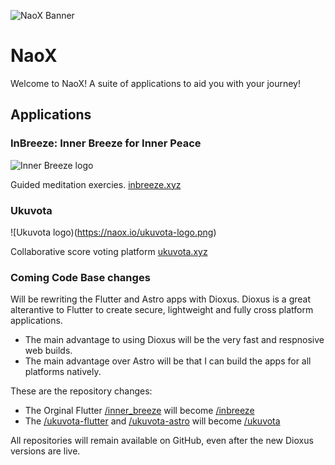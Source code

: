 ![NaoX Banner](https://naox.io/banner.webp)
# NaoX
Welcome to NaoX! A suite of applications to aid you with your journey!

## Applications
### InBreeze: Inner Breeze for Inner Peace

![Inner Breeze logo](https://naox.io/inner-breeze-logo.png)

Guided meditation exercies.
[inbreeze.xyz](https://inbreeze.xyz)

### Ukuvota

![Ukuvota logo)(https://naox.io/ukuvota-logo.png)

Collaborative score voting platform
[ukuvota.xyz](https://ukuvota.xyz)


### Coming Code Base changes
Will be rewriting the Flutter and Astro apps with Dioxus.
Dioxus is a great alterantive to Flutter to create secure, lightweight and fully cross platform applications.
- The main advantage to using Dioxus will be the very fast and respnosive web builds.
- The main advantage over Astro will be that I can build the apps for all platforms natively.

These are the repository changes:
- The Orginal Flutter [/inner_breeze](https://github.com/naoxio/inner_breeze) will become [/inbreeze](https://github.com/naoxio/inbreeze) 
- The [/ukuvota-flutter](https://github.com/naoxio/ukuvota-flutter) and [/ukuvota-astro](https://github.com/naoxio/ukuvota-astro) will become [/ukuvota](https://github.com/naoxio/ukuvota)

All repositories will remain available on GitHub, even after the new Dioxus versions are live.
